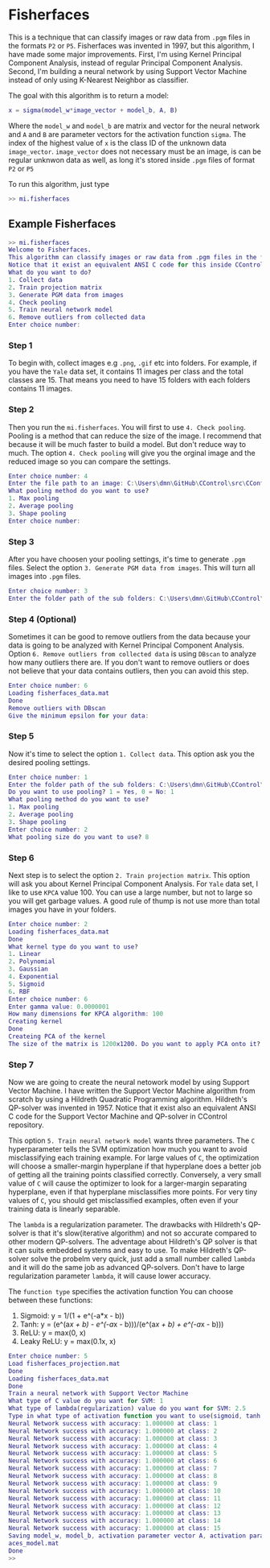 # Fisherfaces
This is a technique that can classify images or raw data from `.pgm` files in the formats `P2` or `P5`.
Fisherfaces was invented in 1997, but this algorithm, I have made some major improvements. First, I'm using Kernel Principal Component Analysis,
instead of regular Principal Component Analysis. Second, I'm building a neural network by using Support Vector Machine instead of only using K-Nearest Neighbor as classifier.

The goal with this algorithm is to return a model:

```matlab
x = sigma(model_w*image_vector + model_b, A, B)
```
Where the `model_w` and `model_b` are matrix and vector for the neural network and `A` and `B` are parameter vectors for the activation function `sigma`.
The index of the highest value of `x` is the class ID of the unknown data `image_vector`. `image_vector` does not necessary must be an image, is can be regular unknwon data as well, as long it's stored inside `.pgm` files of format `P2` or `P5`

To run this algorithm, just type

```matlab
>> mi.fisherfaces
```

## Example Fisherfaces
```matlab
>> mi.fisherfaces
Welcome to Fisherfaces.
This algorithm can classify images or raw data from .pgm files in the formats P2 and P5.
Notice that it exist an equivalent ANSI C code for this inside CControl
What do you want to do?
1. Collect data
2. Train projection matrix
3. Generate PGM data from images
4. Check pooling
5. Train neural network model
6. Remove outliers from collected data
Enter choice number:
```

### Step 1
To begin with, collect images e.g `.png`, `.gif` etc into folders. For example, if you have the `Yale` data set, it contains 11 images per class and the 
total classes are 15. That means you need to have 15 folders with each folders contains 11 images.

### Step 2
Then you run the `mi.fisherfaces`. You will first to use `4. Check pooling`. Pooling is a method that can reduce the size of the image. I recommend that
because it will be much faster to build a model. But don't reduce way to much. The option `4. Check pooling` will give you the orginal image and the 
reduced image so you can compare the settings.

```matlab
Enter choice number: 4
Enter the file path to an image: C:\Users\dmn\GitHub\CControl\src\CControl\Documents\Data\yale\Class 1\centerlight.gif
What pooling method do you want to use?
1. Max pooling
2. Average pooling
3. Shape pooling
Enter choice number:
```

### Step 3
After you have choosen your pooling settings, it's time to generate `.pgm` files. Select the option `3. Generate PGM data from images`.
This will turn all images into `.pgm` files.

```matlab
Enter choice number: 3
Enter the folder path of the sub folders: C:\Users\dmn\GitHub\CControl\src\CControl\Documents\Data\yale
```

### Step 4 (Optional)
Sometimes it can be good to remove outliers from the data because your data is going to be analyzed with Kernel Principal Component Analysis.
Option `6. Remove outliers from collected data` is using `DBscan` to analyze how many outliers there are. If you don't want to remove outliers or does not believe that your data contains
outliers, then you can avoid this step.

```matlab
Enter choice number: 6
Loading fisherfaces_data.mat
Done
Remove outliers with DBscan
Give the minimum epsilon for your data:
```

### Step 5
Now it's time to select the option `1. Collect data`.
This option ask you the desired pooling settings.

```matlab
Enter choice number: 1
Enter the folder path of the sub folders: C:\Users\dmn\GitHub\CControl\src\CControl\Documents\Data\yale
Do you want to use pooling? 1 = Yes, 0 = No: 1
What pooling method do you want to use?
1. Max pooling
2. Average pooling
3. Shape pooling
Enter choice number: 2
What pooling size do you want to use? 8
```

### Step 6
Next step is to select the option `2. Train projection matrix`. This option will ask you about Kernel Principal Component Analysis. 
For `Yale` data set, I like to use `KPCA` value 100. You can use a large number, but not to large so you will get garbage values.
A good rule of thump is not use more than total images you have in your folders.

```matlab
Enter choice number: 2
Loading fisherfaces_data.mat
Done
What kernel type do you want to use?
1. Linear
2. Polynomial
3. Gaussian
4. Exponential
5. Sigmoid
6. RBF
Enter choice number: 6
Enter gamma value: 0.0000001
How many dimensions for KPCA algorithm: 100
Creating kernel
Done
Createing PCA of the kernel
The size of the matrix is 1200x1200. Do you want to apply PCA onto it? 1 = Yes, 0 = No: 1
```

### Step 7
Now we are going to create the neural netowork model by using Support Vector Machine. I have written the Support Vector Machine algorithm from scratch by using a Hildreth Quadratic Programming algorithm. Hildreth's QP-solver was invented in 1957. Notice that it exist also an equivalent ANSI C code for the Support Vector Machine and QP-solver in CControl repository.

This option `5. Train neural network model` wants three parameters.
The `C` hyperparameter tells the SVM optimization how much you want to avoid misclassifying each training example. 
For large values of `C`, the optimization will choose a smaller-margin hyperplane if that hyperplane does a better job of getting all the training points classified correctly. 
Conversely, a very small value of `C` will cause the optimizer to look for a larger-margin separating hyperplane, even if that hyperplane misclassifies more points. 
For very tiny values of `C`, you should get misclassified examples, often even if your training data is linearly separable.

The `lambda` is a regularization parameter. The drawbacks with Hildreth's QP-solver is that it's slow(iterative algorithm) and not so accurate compared to other modern QP-solvers.
The adventage about Hildreth's QP solver is that it can suits embedded systems and easy to use. 
To make Hildreth's QP-solver solve the probelm very quick, just add a small number called `lambda` and it will do the same job as advanced QP-solvers.
Don't have to large regularization parameter `lambda`, it will cause lower accuracy.

The `function type` specifies the activation function You can choose between these functions:
1. Sigmoid: y = 1/(1 + e^(-a*x - b))
2. Tanh: y = (e^(a*x + b) - e^(-a*x - b)))/(e^(a*x + b) + e^(-a*x - b)))
3. ReLU: y = max(0, x)
4. Leaky ReLU: y = max(0.1x, x)

```matlab
Enter choice number: 5
Load fisherfaces_projection.mat
Done
Loading fisherfaces_data.mat
Done
Train a neural network with Support Vector Machine
What type of C value do you want for SVM: 1
What type of lambda(regularization) value do you want for SVM: 2.5
Type in what type of activation function you want to use(sigmoid, tanh, ReLU, Leaky ReLU): ReLU
Neural Network success with accuracy: 1.000000 at class: 1
Neural Network success with accuracy: 1.000000 at class: 2
Neural Network success with accuracy: 1.000000 at class: 3
Neural Network success with accuracy: 1.000000 at class: 4
Neural Network success with accuracy: 1.000000 at class: 5
Neural Network success with accuracy: 1.000000 at class: 6
Neural Network success with accuracy: 1.000000 at class: 7
Neural Network success with accuracy: 1.000000 at class: 8
Neural Network success with accuracy: 1.000000 at class: 9
Neural Network success with accuracy: 1.000000 at class: 10
Neural Network success with accuracy: 1.000000 at class: 11
Neural Network success with accuracy: 1.000000 at class: 12
Neural Network success with accuracy: 1.000000 at class: 13
Neural Network success with accuracy: 1.000000 at class: 14
Neural Network success with accuracy: 1.000000 at class: 15
Saving model_w, model_b, activation parameter vector A, activation parameter vector B and function type inside fisherf
aces_model.mat
Done
>>
```

